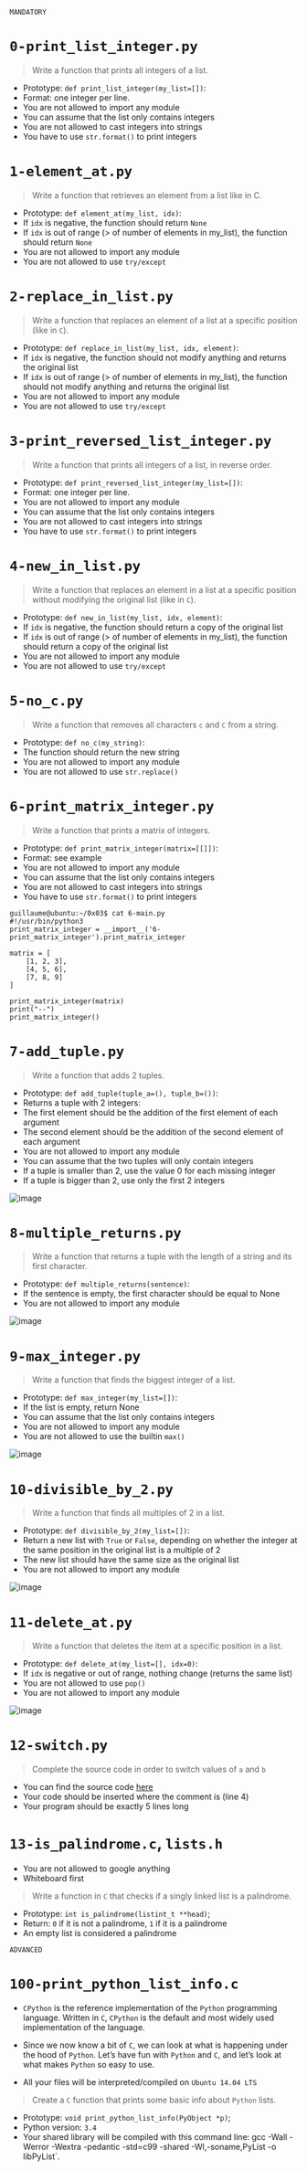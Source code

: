 
 ``` MANDATORY ```

# `0-print_list_integer.py`

> Write a function that prints all integers of a list.

- Prototype: `def print_list_integer(my_list=[])`:
- Format: one integer per line.
- You are not allowed to import any module
- You can assume that the list only contains integers
- You are not allowed to cast integers into strings
- You have to use `str.format()` to print integers

  
# `1-element_at.py`

> Write a function that retrieves an element from a list like in C.

- Prototype: `def element_at(my_list, idx)`:
- If `idx` is negative, the function should return `None`
- If `idx` is out of range (> of number of elements in my_list), the function should return `None`
- You are not allowed to import any module
- You are not allowed to use `try/except`

  
# `2-replace_in_list.py`

> Write a function that replaces an element of a list at a specific position (like in `C`).

- Prototype: `def replace_in_list(my_list, idx, element)`:
- If `idx` is negative, the function should not modify anything and returns the original list
- If `idx` is out of range (> of number of elements in my_list), the function should not modify anything and returns the original list
- You are not allowed to import any module
- You are not allowed to use `try/except`

  
# `3-print_reversed_list_integer.py`

> Write a function that prints all integers of a list, in reverse order.

- Prototype: `def print_reversed_list_integer(my_list=[])`:
- Format: one integer per line.
- You are not allowed to import any module
- You can assume that the list only contains integers
- You are not allowed to cast integers into strings
- You have to use `str.format()` to print integers

  
# `4-new_in_list.py`

> Write a function that replaces an element in a list at a specific position without modifying the original list (like in `C`).

- Prototype: `def new_in_list(my_list, idx, element)`:
- If `idx` is negative, the function should return a copy of the original list
- If `idx` is out of range (> of number of elements in my_list), the function should return a copy of the original list
- You are not allowed to import any module
- You are not allowed to use `try/except`

  
# `5-no_c.py`

> Write a function that removes all characters `c` and `C` from a string.

- Prototype: `def no_c(my_string)`:
- The function should return the new string
- You are not allowed to import any module
- You are not allowed to use `str.replace()`

  
# `6-print_matrix_integer.py`

> Write a function that prints a matrix of integers.

- Prototype: `def print_matrix_integer(matrix=[[]])`:
- Format: see example
- You are not allowed to import any module
- You can assume that the list only contains integers
- You are not allowed to cast integers into strings
- You have to use `str.format()` to print integers

```
guillaume@ubuntu:~/0x03$ cat 6-main.py
#!/usr/bin/python3
print_matrix_integer = __import__('6-print_matrix_integer').print_matrix_integer

matrix = [
    [1, 2, 3],
    [4, 5, 6],
    [7, 8, 9]
]

print_matrix_integer(matrix)
print("--")
print_matrix_integer()

```

  
# `7-add_tuple.py`

> Write a function that adds 2 tuples.

- Prototype: `def add_tuple(tuple_a=(), tuple_b=())`:
- Returns a tuple with 2 integers:
- The first element should be the addition of the first element of each argument
- The second element should be the addition of the second element of each argument
- You are not allowed to import any module
- You can assume that the two tuples will only contain integers
- If a tuple is smaller than 2, use the value 0 for each missing integer
- If a tuple is bigger than 2, use only the first 2 integers

![image](https://github.com/richie-omondi/alx-higher_level_programming/assets/69873039/756b8590-9a4c-4cf5-a559-257b03cbf46f)

# `8-multiple_returns.py`

> Write a function that returns a tuple with the length of a string and its first character.

- Prototype: `def multiple_returns(sentence)`:
- If the sentence is empty, the first character should be equal to None
- You are not allowed to import any module

![image](https://github.com/richie-omondi/alx-higher_level_programming/assets/69873039/666c9981-ba93-42a5-85af-a2df7d34691d)

# `9-max_integer.py`

> Write a function that finds the biggest integer of a list.

- Prototype: `def max_integer(my_list=[])`:
- If the list is empty, return None
- You can assume that the list only contains integers
- You are not allowed to import any module
- You are not allowed to use the builtin `max()`

![image](https://github.com/richie-omondi/alx-higher_level_programming/assets/69873039/a7264427-05db-4c62-9249-070dac7fe59e)
  
# `10-divisible_by_2.py`

> Write a function that finds all multiples of 2 in a list.

- Prototype: `def divisible_by_2(my_list=[])`:
- Return a new list with `True` or `False`, depending on whether the integer at the same position in the original list is a multiple of 2
- The new list should have the same size as the original list
- You are not allowed to import any module

![image](https://github.com/richie-omondi/alx-higher_level_programming/assets/69873039/269ebc7e-41b0-480f-ad1c-ac2b55578145)
  
# `11-delete_at.py`

> Write a function that deletes the item at a specific position in a list.

- Prototype: `def delete_at(my_list=[], idx=0)`:
- If `idx` is negative or out of range, nothing change (returns the same list)
- You are not allowed to use `pop()`
- You are not allowed to import any module

![image](https://github.com/richie-omondi/alx-higher_level_programming/assets/69873039/4fce7c89-bdef-4e60-859f-06f961a2bbe3)
  
# `12-switch.py`

> Complete the source code in order to switch values of `a` and `b`

- You can find the source code [here](https://alx-intranet.hbtn.io/rltoken/Iwhtw8ZaGLN7TIzodKGnYA)
- Your code should be inserted where the comment is (line 4)
- Your program should be exactly 5 lines long

  
# `13-is_palindrome.c`, `lists.h`

- You are not allowed to google anything
- Whiteboard first
> Write a function in `C` that checks if a singly linked list is a palindrome.

- Prototype: `int is_palindrome(listint_t **head)`;
- Return: `0` if it is not a palindrome, `1` if it is a palindrome
- An empty list is considered a palindrome

  
``` ADVANCED ```


# `100-print_python_list_info.c`

- `CPython` is the reference implementation of the `Python` programming language. Written in `C`, `CPython` is the default and most widely used implementation of the language.
- Since we now know a bit of `C`, we can look at what is happening under the hood of `Python`. Let’s have fun with `Python` and `C`, and let’s look at what makes `Python` so easy to use.

- All your files will be interpreted/compiled on `Ubuntu 14.04 LTS`


> Create a `C` function that prints some basic info about `Python` lists.

- Prototype: `void print_python_list_info(PyObject *p)`;
- Python version: `3.4`
- Your shared library will be compiled with this command line: gcc -Wall -Werror -Wextra -pedantic -std=c99 -shared -Wl,-soname,PyList -o libPyList`.

